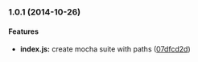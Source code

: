 ### 1.0.1 (2014-10-26)


#### Features

* **index.js:** create mocha suite with paths ([07dfcd2d](https://github.com/tomchentw/mocha-jscs.git/commit/07dfcd2d8589a85d12163771e62c8a30d8c99740))

